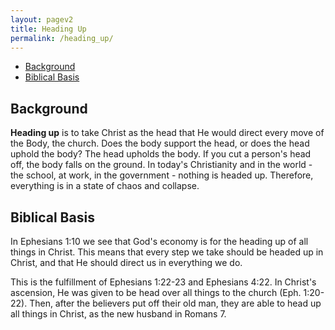 ```yaml
---
layout: pagev2
title: Heading Up
permalink: /heading_up/
---
```

- [Background](#background)
- [Biblical Basis](#biblical-basis)

## Background

**Heading up** is to take Christ as the head that He would direct every move of the Body, the church. Does the body support the head, or does the head uphold the body? The head upholds the body. If you cut a person's head off, the body falls on the ground. In today's Christianity and in the world - the school, at work, in the government - nothing is headed up. Therefore, everything is in a state of chaos and collapse.

## Biblical Basis

In Ephesians 1:10 we see that God's economy is for the heading up of all things in Christ. This means that every step we take should be headed up in Christ, and that He should direct us in everything we do.

This is the fulfillment of Ephesians 1:22-23 and Ephesians 4:22. In Christ's ascension, He was given to be head over all things to the church (Eph. 1:20-22). Then, after the believers put off their old man, they are able to head up all things in Christ, as the new husband in Romans 7.